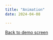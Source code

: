 ```yaml
---
title: "Animation"
date: 2024-04-08

---
```


<script src="/js/wasm_go.js"></script>
<script>
    const go = new Go();
    WebAssembly.instantiateStreaming(fetch("/wasm/animation.wasm"), go.importObject).then((result) => {
        go.run(result.instance);
    });
</script>
<a class="no-colide" href="/en/demos">Back to demo screen</a>